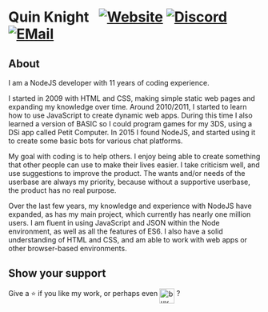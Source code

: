 # Quin Knight ​ ​ [![Website][website]](https://cheesits456.dev) [![Discord][discord]](https://discord.gg/7QH4YeD) [![EMail][email]](mailto:quin@cheesits456.dev)

## About

I am a NodeJS developer with 11 years of coding experience.

I started in 2009 with HTML and CSS, making simple static web pages and expanding my knowledge over time. Around 2010/2011, I started to learn how to use JavaScript to create dynamic web apps. During this time I also learned a version of BASIC so I could program games for my 3DS, using a DSi app called Petit Computer. In 2015 I found NodeJS, and started using it to create some basic bots for various chat platforms.

My goal with coding is to help others. I enjoy being able to create something that other people can use to make their lives easier. I take criticism well, and use suggestions to improve the product. The wants and/or needs of the userbase are always my priority, because without a supportive userbase, the product has no real purpose.

Over the last few years, my knowledge and experience with NodeJS have expanded, as has my main project, which currently has nearly one million users. I am fluent in using JavaScript and JSON within the Node environment, as well as all the features of ES6. I also have a solid understanding of HTML and CSS, and am able to work with web apps or other browser-based environments.

## Show your support

Give a ⭐️ if you like my work, or perhaps even [<img src="https://cdn.buymeacoffee.com/buttons/lato-blue.png" align="top" height="30px" alt="buy me a coffee">](https://donate.haileybot.com) ? 

[website]:	https://img.shields.io/badge/-Website-e722e7?style=for-the-badge
[discord]:	https://img.shields.io/badge/-Discord-e722e7?style=for-the-badge
[email]:	https://img.shields.io/badge/-E--Mail-e722e7?style=for-the-badge
